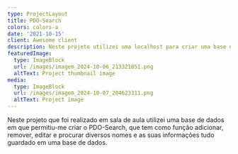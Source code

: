 ```yaml
---
type: ProjectLayout
title: PDO-Search
colors: colors-a
date: '2021-10-15'
client: Awesome client
description: Neste projeto utilizei uma localhost para criar uma base de dados "PDO-Search"
featuredImage:
  type: ImageBlock
  url: /images/imagem_2024-10-06_213321051.png
  altText: Project thumbnail image
media:
  type: ImageBlock
  url: /images/imagem_2024-10-07_204623311.png
  altText: Project image
---
```

Neste projeto que foi realizado em sala de aula utilizei uma base de dados em que permitiu-me criar o PDO-Search, que tem como função adicionar, remover, editar e procurar diversos nomes e as suas informações tudo guardado em uma base de dados.



